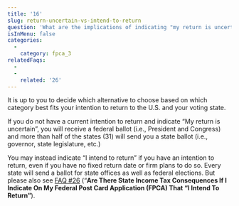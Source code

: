 ```yaml
---
title: '16'
slug: return-uncertain-vs-intend-to-return
question: 'What are the implications of indicating "my return is uncertain" or "I intend to return"?'
isInMenu: false
categories:
  - 
    category: fpca_3
relatedFaqs:
  -
  - 
    related: '26'
---
```

It is up to you to decide which alternative to choose based on which category best fits your intention to return to the U.S. and your voting state.

If you do not have a current intention to return and indicate “My return is uncertain”, you will receive a federal ballot (i.e., President and Congress) and more than half of the states (31) will send you a state ballot (i.e., governor, state legislature, etc.)

You may instead indicate “I intend to return” if you have an intention to return, even if you have no fixed return date or firm plans to do so. Every state will send a ballot for state offices as well as federal elections. But please also see [FAQ #26](/faqs/26) (“**Are There State Income Tax Consequences If I Indicate On My Federal Post Card Application (FPCA) That “I Intend To Return”**).
